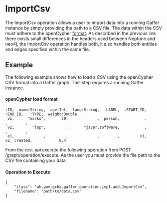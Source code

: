 # ImportCsv

The ImportCsv operation allows a user to import data into a running Gaffer instance by simply
providing the path to a CSV file. The data within the CSV must adhere to the openCypher [format](./CsvFormat). 
As described in the previous link there exists small differences in the headers used between Neptune and neo4j, 
the ImportCsv operation handles both, it also handles both entities and edges specified within the same file.

## Example
The following example shows how to load a CSV using the openCypher CSV format into a Gaffer graph.
This step requires a running Gaffer instance.
#### openCypher load format
 ```
 :ID,  name:String,  age:Int,  lang:String,  :LABEL,  :START_ID,  :END_ID,   :TYPE,  weight:Double
  v1,      "marko",       29,             ,  person,           ,         ,        ,
  v2,        "lop",         ,       "java",software,           ,         ,        ,
  e1,             ,         ,             ,        ,         v1,       v2, created,            0.4
 ```



From the rest-api execute the following operation from POST /graph/operation/execute. As the user you must provide the
file path to the CSV file containing your data.
#### Operation to Execute
 ```
 {
     "class": "uk.gov.gchq.gaffer.operation.impl.add.ImportCsv",
     "filename": "path/to/data.csv"
 }
 ```